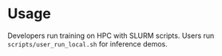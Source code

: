 # Usage

Developers run training on HPC with SLURM scripts.
Users run `scripts/user_run_local.sh` for inference demos.
